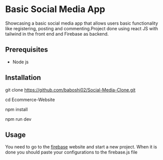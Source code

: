 # Basic Social Media App

Showcasing a basic social media app that allows users basic functionality like registering, posting and commenting.Project done using react JS with tailwind in the front end and Firebase as backend.

## Prerequisites
- Node js

## Installation

git clone https://github.com/baboshi02/Social-Media-Clone.git

cd Ecommerce-Website

npm install

npm run dev

## Usage
You need to go to the [firebase](https://firebase.google.com/) website and start a new project. When it is done you should paste your configurations to the firebase.js file


